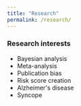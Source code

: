 ```yaml
---
title: "Research"
permalink: /research/
---
```


### Research interests

- Bayesian analysis
- Meta-analysis
- Publication bias
- Risk score creation
- Alzheimer's disease
- Syncope
